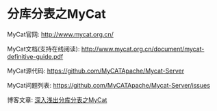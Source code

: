 # 分库分表之MyCat

MyCat官网:
http://www.mycat.org.cn/

MyCat文档(支持在线阅读):
http://www.mycat.org.cn/document/mycat-definitive-guide.pdf

MyCat源代码:
https://github.com/MyCATApache/Mycat-Server

MyCat问题列表:
https://github.com/MyCATApache/Mycat-Server/issues

博客文章:
[深入浅出分库分表之MyCat](https://youcongtech.com/2022/04/16/%E6%B7%B1%E5%85%A5%E6%B5%85%E5%87%BA%E5%88%86%E5%BA%93%E5%88%86%E8%A1%A8%E4%B9%8BMyCat/)